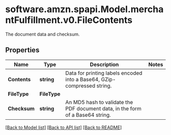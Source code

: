 # software.amzn.spapi.Model.merchantFulfillment.v0.FileContents
The document data and checksum.

## Properties

Name | Type | Description | Notes
------------ | ------------- | ------------- | -------------
**Contents** | **string** | Data for printing labels encoded into a Base64, GZip-compressed string. | 
**FileType** | **FileType** |  | 
**Checksum** | **string** | An MD5 hash to validate the PDF document data, in the form of a Base64 string. | 

[[Back to Model list]](../README.md#documentation-for-models) [[Back to API list]](../README.md#documentation-for-api-endpoints) [[Back to README]](../README.md)


